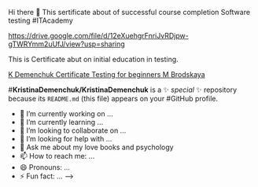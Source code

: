 Hi there 👋
This sertificate about of successful course completion Software testing #ITAcademy

https://drive.google.com/file/d/12eXuehgrFnriJvRDjpw-gTWRYmm2uUfJ/view?usp=sharing


This is Certificate abut on initial education in testing.

[K Demenchuk Certificate Testing for beginners M Brodskaya](https://user-images.githubusercontent.com/109207045/183989151-aff05b01-bc30-45e8-baf8-e9e53b1a7bc3.jpg)

#**KristinaDemenchuk/KristinaDemenchuk** is a ✨ _special_ ✨ repository because its `README.md` (this file) appears on your #GitHub profile.


- 🔭 I’m currently working on ...
- 🌱 I’m currently learning ...
- 👯 I’m looking to collaborate on ...
- 🤔 I’m looking for help with ...
- 💬 Ask me about my love books and psychology
- 📫 How to reach me: ...
- 😄 Pronouns: ...
- ⚡ Fun fact: ...
-->
